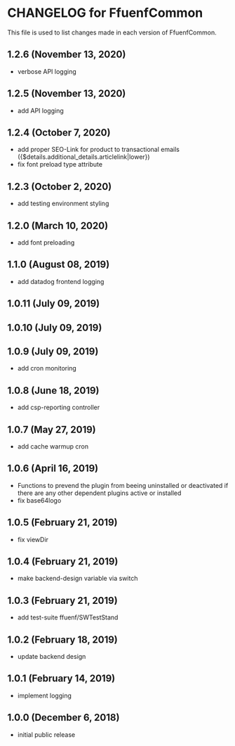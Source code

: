 # CHANGELOG for FfuenfCommon

This file is used to list changes made in each version of FfuenfCommon.

## 1.2.6 (November 13, 2020)

* verbose API logging

## 1.2.5 (November 13, 2020)

* add API logging

## 1.2.4 (October 7, 2020)

* add proper SEO-Link for product to transactional emails ({$details.additional_details.articlelink|lower})
* fix font preload type attribute

## 1.2.3 (October 2, 2020)

* add testing environment styling

## 1.2.0 (March 10, 2020)

* add font preloading

## 1.1.0 (August 08, 2019)

* add datadog frontend logging

## 1.0.11 (July 09, 2019)
## 1.0.10 (July 09, 2019)
## 1.0.9 (July 09, 2019)

* add cron monitoring

## 1.0.8 (June 18, 2019)

* add csp-reporting controller

## 1.0.7 (May 27, 2019)

* add cache warmup cron

## 1.0.6 (April 16, 2019)

* Functions to prevend the plugin from beeing uninstalled or deactivated if there are any other dependent plugins active or installed
* fix base64logo

## 1.0.5 (February 21, 2019)

* fix viewDir

## 1.0.4 (February 21, 2019)

* make backend-design variable via switch

## 1.0.3 (February 21, 2019)

* add test-suite ffuenf/SWTestStand

## 1.0.2 (February 18, 2019)

* update backend design

## 1.0.1 (February 14, 2019)

* implement logging

## 1.0.0 (December 6, 2018)

* initial public release